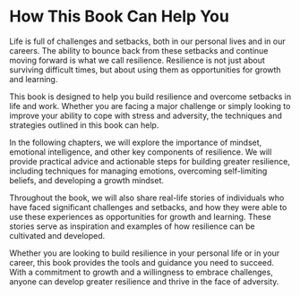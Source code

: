 How This Book Can Help You
========================================

Life is full of challenges and setbacks, both in our personal lives and in our careers. The ability to bounce back from these setbacks and continue moving forward is what we call resilience. Resilience is not just about surviving difficult times, but about using them as opportunities for growth and learning.

This book is designed to help you build resilience and overcome setbacks in life and work. Whether you are facing a major challenge or simply looking to improve your ability to cope with stress and adversity, the techniques and strategies outlined in this book can help.

In the following chapters, we will explore the importance of mindset, emotional intelligence, and other key components of resilience. We will provide practical advice and actionable steps for building greater resilience, including techniques for managing emotions, overcoming self-limiting beliefs, and developing a growth mindset.

Throughout the book, we will also share real-life stories of individuals who have faced significant challenges and setbacks, and how they were able to use these experiences as opportunities for growth and learning. These stories serve as inspiration and examples of how resilience can be cultivated and developed.

Whether you are looking to build resilience in your personal life or in your career, this book provides the tools and guidance you need to succeed. With a commitment to growth and a willingness to embrace challenges, anyone can develop greater resilience and thrive in the face of adversity.
